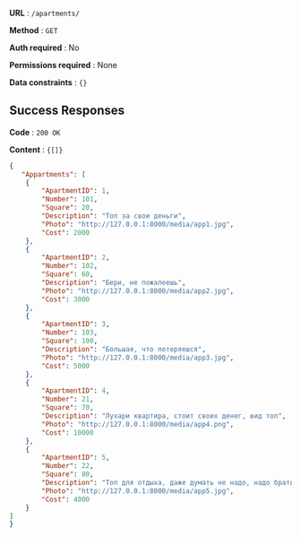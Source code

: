 **URL** : `/apartments/`

**Method** : `GET`

**Auth required** : No

**Permissions required** : None

**Data constraints** : `{}`

## Success Responses

**Code** : `200 OK`

**Content** : `{[]}`

```json
{
   "Appartments": [
    {
        "ApartmentID": 1,
        "Number": 101,
        "Square": 20,
        "Description": "Топ за свои деньги",
        "Photo": "http://127.0.0.1:8000/media/app1.jpg",
        "Cost": 2000
    },
    {
        "ApartmentID": 2,
        "Number": 102,
        "Square": 60,
        "Description": "Бери, не пожалеешь",
        "Photo": "http://127.0.0.1:8000/media/app2.jpg",
        "Cost": 3000
    },
    {
        "ApartmentID": 3,
        "Number": 103,
        "Square": 100,
        "Description": "Большая, что потеряешся",
        "Photo": "http://127.0.0.1:8000/media/app3.jpg",
        "Cost": 5000
    },
    {
        "ApartmentID": 4,
        "Number": 21,
        "Square": 70,
        "Description": "Лухари квартира, стоит своих денег, вид топ",
        "Photo": "http://127.0.0.1:8000/media/app4.png",
        "Cost": 10000
    },
    {
        "ApartmentID": 5,
        "Number": 22,
        "Square": 80,
        "Description": "Топ для отдыха, даже думать не надо, надо брать",
        "Photo": "http://127.0.0.1:8000/media/app5.jpg",
        "Cost": 4000
    }
]
}
```